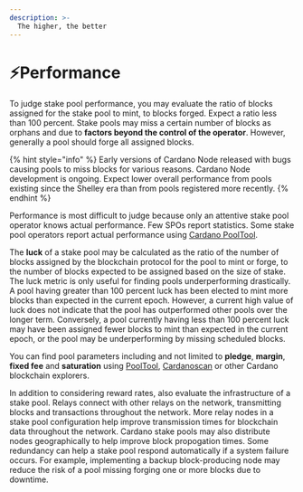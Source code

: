 ```yaml
---
description: >-
  The higher, the better
---
```


# :zap:Performance

To judge stake pool performance, you may evaluate the ratio of blocks assigned for the stake pool to mint, to blocks forged. Expect a ratio less than 100 percent. Stake pools may miss a certain number of blocks as orphans and due to **factors beyond the control of the operator**. However, generally a pool should forge all assigned blocks.

{% hint style="info" %}
Early versions of Cardano Node released with bugs causing pools to miss blocks for various reasons. Cardano Node development is ongoing. Expect lower overall performance from pools existing since the Shelley era than from pools registered more recently.
{% endhint %}

Performance is most difficult to judge because only an attentive stake pool operator knows actual performance. Few SPOs report statistics. Some stake pool operators report actual performance using [Cardano PoolTool](https://pooltool.io/).

The **luck** of a stake pool may be calculated as the ratio of the number of blocks assigned by the blockchain protocol for the pool to mint or forge, to the number of blocks expected to be assigned based on the size of stake. The luck metric is only useful for finding pools underperforming drastically. A pool having greater than 100 percent luck has been elected to mint more blocks than expected in the current epoch. However, a current high value of luck does not indicate that the pool has outperformed other pools over the longer term. Conversely, a pool currently having less than 100 percent luck may have been assigned fewer blocks to mint than expected in the current epoch, or the pool may be underperforming by missing scheduled blocks.

You can find pool parameters including and not limited to **pledge**, **margin**, **fixed fee** and **saturation** using [PoolTool](https://pooltool.io/), [Cardanoscan](https://cardanoscan.io/) or other Cardano blockchain explorers.

In addition to considering reward rates, also evaluate the infrastructure of a stake pool. Relays connect with other relays on the network, transmitting blocks and transactions throughout the network. More relay nodes in a stake pool configuration help improve transmission times for blockchain data throughout the network. Cardano stake pools may also distribute nodes geographically to help improve block propogation times. Some redundancy can help a stake pool respond automatically if a system failure occurs. For example, implementing a backup block-producing node may reduce the risk of a pool missing forging one or more blocks due to downtime.